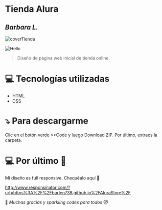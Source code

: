 # Tienda Alura
## _Barbara L._
![coverTienda](https://user-images.githubusercontent.com/81053467/215896460-56f85a83-6794-45c8-9cd4-6d4049a53671.png)


![Hello](https://badgen.net/badge/hello/world/pink?icon=awesome)

>Diseño de página web inicial de tienda online.  

# :computer: Tecnologías utilizadas

- HTML
- CSS

# :arrow_heading_down: Para descargarme

Clic en el botón verde <>Code y luego Download ZIP. Por último, extraes la carpeta. 

# :computer: Por último :iphone:

Mi diseño es full responsive. Chequéalo aquí :mag_right:

http://www.responsinator.com/?url=https%3A%2F%2Fbarlen738.github.io%2FAluraStore%2F

:clap: <i>Muchas gracias y sparkling codes para todos</i> :heart_eyes_cat:
